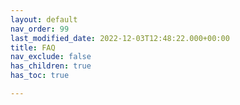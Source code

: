 ```yaml
---
layout: default
nav_order: 99
last_modified_date: 2022-12-03T12:48:22.000+00:00
title: FAQ
nav_exclude: false
has_children: true
has_toc: true

---
```


